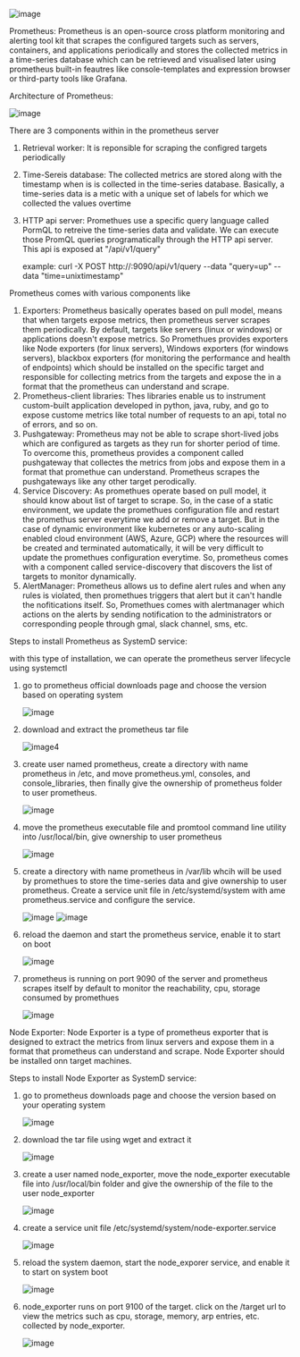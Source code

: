 ![image](https://github.com/venkatesh-reddy679/Prometheus-alertmanager-project/assets/60383183/633f40b6-b544-4305-b0dc-393b2ade497e)


Prometheus: Prometheus is an open-source cross platform monitoring and alerting tool kit that scrapes the configured targets such as servers, containers, and applications periodically and stores the collected metrics in a time-series database which can be retrieved and visualised later using prometheus built-in feautres like console-templates and expression browser or third-party tools like Grafana.

Architecture of Prometheus:

![image](https://github.com/venkatesh-reddy679/Prometheus-alertmanager-project/assets/60383183/f0c4fe0c-6de6-400c-b71c-d80d053bd634)

There are 3 components within in the prometheus server
   1. Retrieval worker: It is reponsible for scraping the configred targets periodically
   2. Time-Sereis database: The collected metrics are stored along with the timestamp when is is collected in the time-series database. Basically, a time-series data is a metic with a unique set of labels for which we collected the values overtime
   3. HTTP api server: Promethues use a specific query language called PormQL to retreive the time-series data and validate. We can execute those PromQL queries programatically through the HTTP api server. This api is exposed at "/api/v1/query"

      example: curl -X POST http://<prometheus-ip>:9090/api/v1/query --data "query=up" --data "time=unixtimestamp"
      
Prometheus comes with various components like
1. Exporters: Prometheus basically operates based on pull model, means that when targets expose metrics, then prometheus server scrapes them periodically. By default, targets like servers (linux or windows) or applications doesn't expose metrics. So Promethues provides exporters like Node exporters (for linux servers), Windows exporters (for windows servers), blackbox exporters (for monitoring the performance and health of endpoints) which should be installed on the specific target and responsible for collecting metrics from the targets and expose the in a format that the prometheus can understand and scrape.
2. Prometheus-client libraries: Thes libraries enable us to instrument custom-built application developed in python, java, ruby, and go to expose custome metrics like total number of requests to an api, total no of errors, and so on.
3. Pushgateway: Prometheus may not be able to scrape short-lived jobs which are configured as targets as they run for shorter period of time. To overcome this, prometheus provides a component called pushgateway that collectes the metrics from jobs and expose them in a format that promethue can understand. Prometheus scrapes the pushgateways like any other target perodically.
4. Service Discovery: As promethues operate based on pull model, it should know  about list of target to scrape. So, in the case of a static environment, we update the promethues configuration file and restart the promethus server everytime we add or remove a target. But in the case of dynamic environment like kubernetes or any auto-scaling  enabled cloud environment (AWS, Azure, GCP) where the resources will be created and terminated automatically, it will be very difficult to update the promethues configuration everytime. So, prometheus comes with a component called service-discovery that discovers the list of targets to monitor dynamically.
5. AlertManager: Prometheus allows us to define alert rules and when any rules is violated, then promethues triggers that alert but it can't handle the nofitications itself. So, Promethues comes with alertmanager which actions on the alerts by sending notification to the administrators or corresponding people through gmal, slack channel, sms, etc.

Steps to install Prometheus as SystemD service: 

with this type of installation, we can operate the prometheus server lifecycle using systemctl 

1. go to prometheus official downloads page and choose the version based on operating system

   ![image](https://github.com/venkatesh-reddy679/Prometheus-alertmanager-project/assets/60383183/75c36f14-fee9-47ba-adad-ec0453f1f64d)
2. download and extract the prometheus tar file

   ![image](https://github.com/venkatesh-reddy679/Prometheus-alertmanager-project/assets/60383183/c451eb07-35d3-410c-9c6f-47fbec2fd257)4

3. create user named prometheus, create a directory with name prometheus in /etc, and move prometheus.yml, consoles, and console_libraries, then finally give the ownership of prometheus folder to user prometheus.

   ![image](https://github.com/venkatesh-reddy679/Prometheus-alertmanager-project/assets/60383183/ea3f5c7f-3caf-415f-93fa-17cb5b1a51e6)

4. move the prometheus executable file and promtool command line utility into /usr/local/bin, give ownership to user prometheus

   ![image](https://github.com/venkatesh-reddy679/Prometheus-alertmanager-project/assets/60383183/850a427a-897c-49d8-9478-ef4e1f2c48d6)

5. create a directory with name prometheus in /var/lib whcih will be used by promethues to store the time-series data and give ownership to user prometheus. Create a service unit file in /etc/systemd/system with ame prometheus.service and configure the service.

   ![image](https://github.com/venkatesh-reddy679/Prometheus-alertmanager-project/assets/60383183/f60ffe28-39d4-49f1-af4e-1dbe2f5c87a4)
   ![image](https://github.com/venkatesh-reddy679/Prometheus-alertmanager-project/assets/60383183/422a90ea-2ac4-4b81-adf9-33b476521faa)

6. reload the daemon and start the prometheus service, enable it to start on  boot

   ![image](https://github.com/venkatesh-reddy679/Prometheus-alertmanager-project/assets/60383183/a42f9440-11fb-4a78-b9ba-d32140cbe6d4)

7. prometheus is running on port 9090 of the server and prometheus scrapes itself by default to monitor the reachability, cpu, storage consumed by promethues

   ![image](https://github.com/venkatesh-reddy679/Prometheus-alertmanager-project/assets/60383183/53f1848c-aa23-4924-8f62-8a56d871a57e)


Node Exporter: Node Exporter is a type of prometheus exporter that is designed to extract the metrics from linux servers and expose them in a format that prometheus can understand and scrape. Node Exporter should be installed onn target machines.

Steps to install Node Exporter as SystemD service:

1. go to prometheus downloads page and choose the version based on your operating system

   ![image](https://github.com/venkatesh-reddy679/Prometheus-alertmanager-project/assets/60383183/692357fd-c917-435a-aca1-5786b04b2157)

2. download the tar file using wget and extract it

   ![image](https://github.com/venkatesh-reddy679/Prometheus-alertmanager-project/assets/60383183/2e986c1e-301e-493e-a78b-96cbdaac31c7)

3. create a user named node_exporter, move the node_exporter executable file into /usr/local/bin folder and give the ownership of the file to the user node_exporter

   ![image](https://github.com/venkatesh-reddy679/Prometheus-alertmanager-project/assets/60383183/fd102060-502e-4772-8759-85d1b830f6eb)
   
4. create a service unit file /etc/systemd/system/node-exporter.service

   ![image](https://github.com/venkatesh-reddy679/Prometheus-alertmanager-project/assets/60383183/63d0bdff-187f-4650-887f-9c02fa9401cd)

5. reload the system daemon, start the node_exporer service, and enable it to start on system boot

   ![image](https://github.com/venkatesh-reddy679/Prometheus-alertmanager-project/assets/60383183/2ceb3600-55ef-4673-ac32-f6183d1059d2)

6. node_exporter runs on port 9100 of the target. click on the /target url to view the metrics  such as cpu, storage, memory, arp entries, etc. collected by node_exporter.

   ![image](https://github.com/venkatesh-reddy679/Prometheus-alertmanager-project/assets/60383183/92bd8f6d-c165-493c-a318-ba7554f8255e)





















